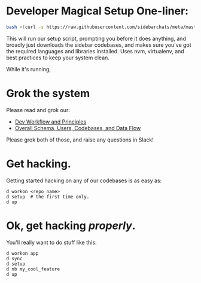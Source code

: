 
# Developer Magical Setup One-liner:

```bash
bash <(curl -s https://raw.githubusercontent.com/sidebarchats/meta/master/bootstrap.sh)
```

This will run our setup script, prompting you before it does anything, and broadly just downloads the sidebar codebases, and makes sure you've got the required languages and libraries installed.  Uses nvm, virtualenv, and best practices to keep your system clean.

While it's running,

# Grok the system

Please read and grok our:
- [Dev Workflow and Principles](https://github.com/sidebarchats/meta/wiki/Developer-Workflow-&-Principles)
- [Overall Schema, Users, Codebases, and Data Flow](https://github.com/sidebarchats/meta/wiki/Overall-Schema-and-Data-Flow) 

Please grok both of those, and raise any questions in Slack!



# Get hacking.

Getting started hacking on any of our codebases is as easy as:

```
d workon <repo_name>
d setup  # the first time only.
d up
```


# Ok, get hacking *properly*.

You'll really want to do stuff like this:

```
d workon app
d sync
d setup
d nb my_cool_feature
d up
```



